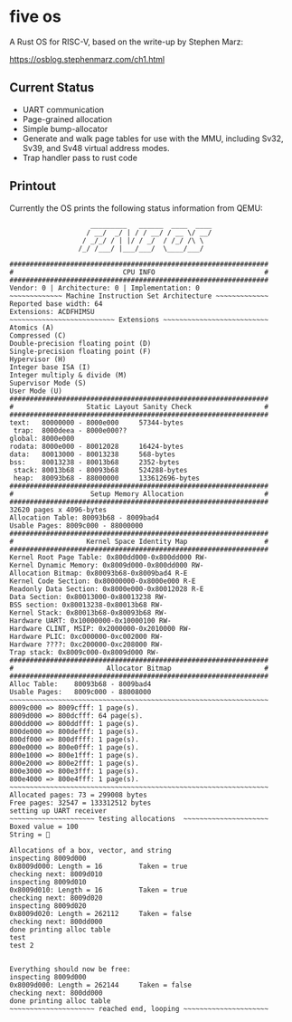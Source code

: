 # five os

A Rust OS for RISC-V, based on the write-up by Stephen Marz:

https://osblog.stephenmarz.com/ch1.html

## Current Status

* UART communication
* Page-grained allocation
* Simple bump-allocator
* Generate and walk page tables for use with the MMU, including Sv32, Sv39, and Sv48 virtual address modes. 
* Trap handler pass to rust code

## Printout

Currently the OS prints the following status information from QEMU:

````
                    _________   ______  ____  ____
                   / __/  _/ | / / __/ / __ \/ __/
                  / _/_/ / | |/ / _/  / /_/ /\ \
                 /_/ /___/ |___/___/  \____/___/

################################################################
#                           CPU INFO                           #
################################################################
Vendor: 0 | Architecture: 0 | Implementation: 0
~~~~~~~~~~~~~ Machine Instruction Set Architecture ~~~~~~~~~~~~~
Reported base width: 64
Extensions: ACDFHIMSU
~~~~~~~~~~~~~~~~~~~~~~~~~~ Extensions ~~~~~~~~~~~~~~~~~~~~~~~~~~
Atomics (A)
Compressed (C)
Double-precision floating point (D)
Single-precision floating point (F)
Hypervisor (H)
Integer base ISA (I)
Integer multiply & divide (M)
Supervisor Mode (S)
User Mode (U)
################################################################
#                  Static Layout Sanity Check                  #
################################################################
text:   80000000 - 8000e000     57344-bytes
 trap:  8000deea - 8000e000??
global: 8000e000
rodata: 8000e000 - 80012028     16424-bytes
data:   80013000 - 80013238     568-bytes
bss:    80013238 - 80013b68     2352-bytes
 stack: 80013b68 - 80093b68     524288-bytes
 heap:  80093b68 - 88000000     133612696-bytes
################################################################
#                   Setup Memory Allocation                    #
################################################################
32620 pages x 4096-bytes
Allocation Table: 80093b68 - 8009bad4
Usable Pages: 8009c000 - 88000000
################################################################
#                  Kernel Space Identity Map                   #
################################################################
Kernel Root Page Table: 0x800dd000-0x800dd000 RW-
Kernel Dynamic Memory: 0x8009d000-0x800dd000 RW-
Allocation Bitmap: 0x80093b68-0x8009bad4 R-E
Kernel Code Section: 0x80000000-0x8000e000 R-E
Readonly Data Section: 0x8000e000-0x80012028 R-E
Data Section: 0x80013000-0x80013238 RW-
BSS section: 0x80013238-0x80013b68 RW-
Kernel Stack: 0x80013b68-0x80093b68 RW-
Hardware UART: 0x10000000-0x10000100 RW-
Hardware CLINT, MSIP: 0x2000000-0x2010000 RW-
Hardware PLIC: 0xc000000-0xc002000 RW-
Hardware ????: 0xc200000-0xc208000 RW-
Trap stack: 0x8009c000-0x8009d000 RW-
################################################################
#                       Allocator Bitmap                       #
################################################################
Alloc Table:    80093b68 - 8009bad4
Usable Pages:   8009c000 - 88008000
~~~~~~~~~~~~~~~~~~~~~~~~~~~~~~~~~~~~~~~~~~~~~~~~~~~~~~~~~~~~~~~~
8009c000 => 8009cfff: 1 page(s).
8009d000 => 800dcfff: 64 page(s).
800dd000 => 800ddfff: 1 page(s).
800de000 => 800defff: 1 page(s).
800df000 => 800dffff: 1 page(s).
800e0000 => 800e0fff: 1 page(s).
800e1000 => 800e1fff: 1 page(s).
800e2000 => 800e2fff: 1 page(s).
800e3000 => 800e3fff: 1 page(s).
800e4000 => 800e4fff: 1 page(s).
~~~~~~~~~~~~~~~~~~~~~~~~~~~~~~~~~~~~~~~~~~~~~~~~~~~~~~~~~~~~~~~~
Allocated pages: 73 = 299008 bytes
Free pages: 32547 = 133312512 bytes
setting up UART receiver
~~~~~~~~~~~~~~~~~~~~~ testing allocations  ~~~~~~~~~~~~~~~~~~~~~
Boxed value = 100
String = 💖

Allocations of a box, vector, and string
inspecting 8009d000
0x8009d000: Length = 16         Taken = true
checking next: 8009d010
inspecting 8009d010
0x8009d010: Length = 16         Taken = true
checking next: 8009d020
inspecting 8009d020
0x8009d020: Length = 262112     Taken = false
checking next: 800dd000
done printing alloc table
test
test 2


Everything should now be free:
inspecting 8009d000
0x8009d000: Length = 262144     Taken = false
checking next: 800dd000
done printing alloc table
~~~~~~~~~~~~~~~~~~~~~ reached end, looping ~~~~~~~~~~~~~~~~~~~~~

````



